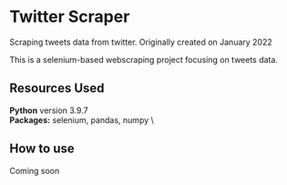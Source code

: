 # Twitter Scraper
Scraping tweets data from twitter. Originally created on January 2022

This is a selenium-based webscraping project focusing on tweets data.

## Resources Used
**Python** version 3.9.7 \
**Packages:** selenium, pandas, numpy \

## How to use
Coming soon
